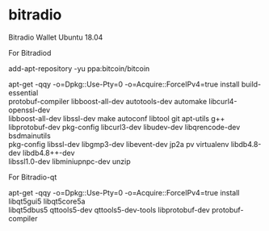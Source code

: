 # bitradio
Bitradio Wallet Ubuntu 18.04

For Bitradiod

add-apt-repository -yu ppa:bitcoin/bitcoin

apt-get -qqy -o=Dpkg::Use-Pty=0 -o=Acquire::ForceIPv4=true install build-essential \
protobuf-compiler libboost-all-dev autotools-dev automake libcurl4-openssl-dev \
libboost-all-dev libssl-dev make autoconf libtool git apt-utils g++ \
libprotobuf-dev pkg-config libcurl3-dev libudev-dev libqrencode-dev bsdmainutils \
pkg-config libssl-dev libgmp3-dev libevent-dev jp2a pv virtualenv libdb4.8-dev libdb4.8++-dev \
libssl1.0-dev libminiupnpc-dev unzip

For Bitradio-qt

apt-get -qqy -o=Dpkg::Use-Pty=0 -o=Acquire::ForceIPv4=true install libqt5gui5 libqt5core5a \
libqt5dbus5 qttools5-dev qttools5-dev-tools libprotobuf-dev protobuf-compiler


